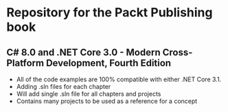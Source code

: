 # Repository for the Packt Publishing book
## C# 8.0 and .NET Core 3.0 - Modern Cross-Platform Development, Fourth Edition
- All of the code examples are 100% compatible with either .NET Core 3.1.
- Adding .sln files for each chapter
- Will add single .sln file for all chapters and projects
- Contains many projects to be used as a reference for a concept
